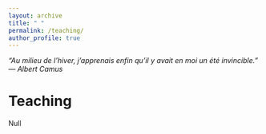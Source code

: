 ```yaml
---
layout: archive
title: " "
permalink: /teaching/
author_profile: true
---
```


*“Au milieu de l’hiver, j’apprenais enfin qu’il y avait en moi un été invincible.” ― Albert Camus*

Teaching
===

Null
